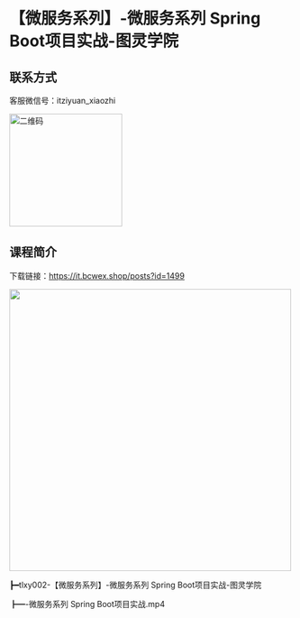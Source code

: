 # 【微服务系列】-微服务系列 Spring Boot项目实战-图灵学院

## 联系方式

客服微信号：itziyuan_xiaozhi

<img src="https://ziyuanyun.oss-cn-guangzhou.aliyuncs.com/common/20240614073449/666b82192834a.jpg" width="200" height="200" alt="二维码">

## 课程简介

下载链接：https://it.bcwex.shop/posts?id=1499

<img src="https://ziyuanyun.oss-cn-guangzhou.aliyuncs.com/yun/20240515224314/6644ca02e4060.jpg" width="500" alt="">

  ┣━tlxy002-【微服务系列】-微服务系列 Spring Boot项目实战-图灵学院

 ┣━-微服务系列 Spring Boot项目实战.mp4

  
